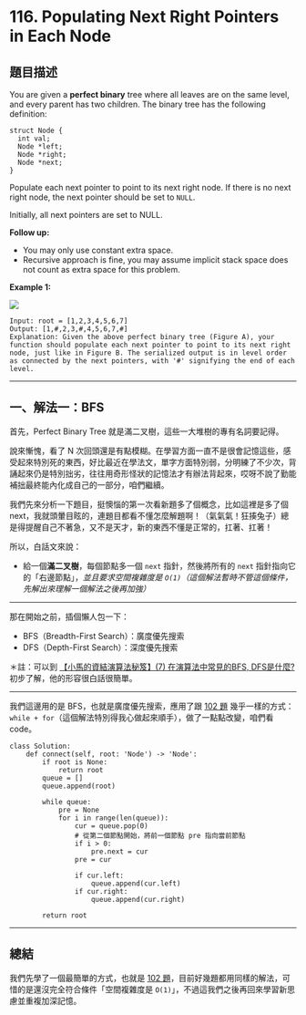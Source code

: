 # 116. Populating Next Right Pointers in Each Node


## 題目描述

You are given a **perfect binary** tree where all leaves are on the same level, and every parent has two children. The binary tree has the following definition:

```
struct Node {
  int val;
  Node *left;
  Node *right;
  Node *next;
}

```
Populate each next pointer to point to its next right node. If there is no next right node, the next pointer should be set to `NULL`.

Initially, all next pointers are set to NULL.


**Follow up:**

- You may only use constant extra space.
- Recursive approach is fine, you may assume implicit stack space does not count as extra space for this problem.

**Example 1:**

![](https://assets.leetcode.com/uploads/2019/02/14/116_sample.png)

```
Input: root = [1,2,3,4,5,6,7]
Output: [1,#,2,3,#,4,5,6,7,#]
Explanation: Given the above perfect binary tree (Figure A), your function should populate each next pointer to point to its next right node, just like in Figure B. The serialized output is in level order as connected by the next pointers, with '#' signifying the end of each level.
```


---

## 一、解法一：BFS

首先，Perfect Binary Tree 就是滿二叉樹，這些一大堆樹的專有名詞要記得。

說來慚愧，看了 N 次回頭還是有點模糊。在學習方面一直不是很會記憶這些，感受起來特別死的東西，好比最近在學法文，單字方面特別弱，分明練了不少次，背誦起來仍是特別拙劣，往往用奇形怪狀的記憶法才有辦法背起來，哎呀不說了勤能補拙最終能內化成自己的一部分，咱們繼續。

我們先來分析一下題目，挺懊惱的第一次看新題多了個概念，比如這裡是多了個 next，我就頭暈目眩的，連題目都看不懂怎麼解題啊！（氣氣氣！狂揍兔子）總是得提醒自己不著急，又不是天才，新的東西不懂是正常的，扛著、扛著！

所以，白話文來說：
- 給一個**滿二叉樹**，每個節點多一個 `next` 指針，然後將所有的 `next` 指針指向它的「右邊節點」，*並且要求空間複雜度是 `O(1)`（這個解法暫時不管這個條件，先解出來理解一個解法之後再加強）*

---

那在開始之前，插個懶人包一下：
- BFS（Breadth-First Search）：廣度優先搜索
- DFS（Depth-First Search）：深度優先搜索

＊註：可以到 [【小馬的資結演算法秘笈】(7) 在演算法中常見的BFS, DFS是什麼?](https://ithelp.ithome.com.tw/articles/10231191#:~:text=%E6%BC%94%E7%AE%97%E6%B3%95%E9%A0%98%E5%9F%9F%E4%B8%AD%EF%BC%8C%E6%9C%89,%E6%B7%B1%E5%BA%A6%E5%84%AA%E5%85%88%E6%90%9C%E7%B4%A2%E7%9A%84%E7%B0%A1%E7%A8%B1) 初步了解，他的形容很白話很簡單。

---

我們這邊用的是 BFS，也就是廣度優先搜索，應用了跟 [102 題](https://github.com/sunnyleeyun/LeetCodeNotes/blob/master/0102-Binary-Tree-Level%20Order-Traversal.md) 幾乎一樣的方式：`while + for`（這個解法特別得我心做起來順手），做了一點點改變，咱們看 code。


```
class Solution:
    def connect(self, root: 'Node') -> 'Node':
        if root is None:
            return root
        queue = []
        queue.append(root)
        
        while queue:
            pre = None
            for i in range(len(queue)):
                cur = queue.pop(0)
                # 從第二個節點開始，將前一個節點 pre 指向當前節點
                if i > 0:
                    pre.next = cur
                pre = cur
                
                if cur.left:
                    queue.append(cur.left)
                if cur.right:
                    queue.append(cur.right)
        
        return root
```

---

## 總結

我們先學了一個最簡單的方式，也就是 [102 題](https://github.com/sunnyleeyun/LeetCodeNotes/blob/master/0102-Binary-Tree-Level%20Order-Traversal.md)，目前好幾題都用同樣的解法，可惜的是還沒完全符合條件「空間複雜度是 `O(1)`」，不過這我們之後再回來學習新思慮並重複加深記憶。



